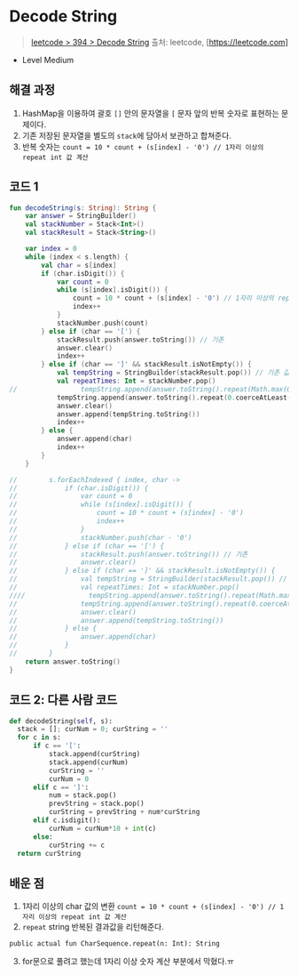 # Decode String

> [leetcode > 394 > Decode String](https://leetcode.com/problems/decode-string)
> 출처: leetcode, [https://leetcode.com]

- Level Medium

## 해결 과정

1. HashMap을 이용하여 괄호 `[]` 안의 문자열을 `[` 문자 앞의 반복 숫자로 표현하는 문제이다.
2. 기존 저장된 문자열을 별도의 `stack`에 담아서 보관하고 합쳐준다.
3. 반복 숫자는 `count = 10 * count + (s[index] - '0') // 1자리 이상의 repeat int 값 계산`

## 코드 1

```kotlin
fun decodeString(s: String): String {
    var answer = StringBuilder()
    val stackNumber = Stack<Int>()
    val stackResult = Stack<String>()

    var index = 0
    while (index < s.length) {
        val char = s[index]
        if (char.isDigit()) {
            var count = 0
            while (s[index].isDigit()) {
                count = 10 * count + (s[index] - '0') // 1자리 이상의 repeat int 값 계산
                index++
            }
            stackNumber.push(count)
        } else if (char == '[') {
            stackResult.push(answer.toString()) // 기존
            answer.clear()
            index++
        } else if (char == ']' && stackResult.isNotEmpty()) {
            val tempString = StringBuilder(stackResult.pop()) // 기존 값 temp
            val repeatTimes: Int = stackNumber.pop()
//                tempString.append(answer.toString().repeat(Math.max(0, repeatTimes)))
            tempString.append(answer.toString().repeat(0.coerceAtLeast(repeatTimes)))
            answer.clear()
            answer.append(tempString.toString())
            index++
        } else {
            answer.append(char)
            index++
        }
    }

//        s.forEachIndexed { index, char ->
//            if (char.isDigit()) {
//                var count = 0
//                while (s[index].isDigit()) {
//                    count = 10 * count + (s[index] - '0')
//                    index++
//                }
//                stackNumber.push(char - '0')
//            } else if (char == '[') {
//                stackResult.push(answer.toString()) // 기존
//                answer.clear()
//            } else if (char == ']' && stackResult.isNotEmpty()) {
//                val tempString = StringBuilder(stackResult.pop()) // 기존 값 temp
//                val repeatTimes: Int = stackNumber.pop()
////                tempString.append(answer.toString().repeat(Math.max(0, repeatTimes)))
//                tempString.append(answer.toString().repeat(0.coerceAtLeast(repeatTimes)))
//                answer.clear()
//                answer.append(tempString.toString())
//            } else {
//                answer.append(char)
//            }
//        }
    return answer.toString()
}
```


## 코드 2: 다른 사람 코드

```Python
def decodeString(self, s):
  stack = []; curNum = 0; curString = ''
  for c in s:
      if c == '[':
          stack.append(curString)
          stack.append(curNum)
          curString = ''
          curNum = 0
      elif c == ']':
          num = stack.pop()
          prevString = stack.pop()
          curString = prevString + num*curString
      elif c.isdigit():
          curNum = curNum*10 + int(c)
      else:
          curString += c
  return curString
```

## 배운 점
1. 1자리 이상의 char 값의 변환 `count = 10 * count + (s[index] - '0') // 1자리 이상의 repeat int 값 계산`
2. `repeat` string 반복된 결과값을 리턴해준다.
```
public actual fun CharSequence.repeat(n: Int): String
```
3. for문으로 풀려고 했는데 1자리 이상 숫자 계산 부분에서 막혔다.ㅠ


